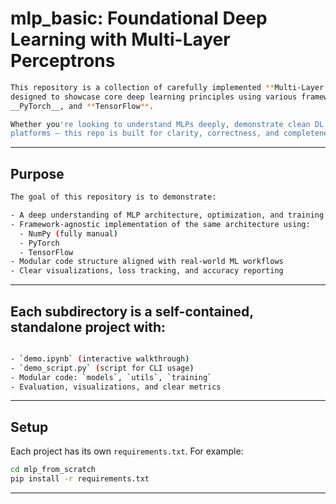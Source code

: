 # mlp_basic: Foundational Deep Learning with Multi-Layer Perceptrons

```bash
This repository is a collection of carefully implemented **Multi-Layer Perceptron (MLP)** projects
designed to showcase core deep learning principles using various frameworks, including **NumPy (from scratch)**,
__PyTorch__, and **TensorFlow**.

Whether you're looking to understand MLPs deeply, demonstrate clean DL project structure, or compare behaviors across
platforms — this repo is built for clarity, correctness, and completeness.
```
---

## Purpose

```bash
The goal of this repository is to demonstrate:

- A deep understanding of MLP architecture, optimization, and training behavior
- Framework-agnostic implementation of the same architecture using:
  - NumPy (fully manual)
  - PyTorch
  - TensorFlow
- Modular code structure aligned with real-world ML workflows
- Clear visualizations, loss tracking, and accuracy reporting
```
---


## Each subdirectory is a self-contained, standalone project with:

```bash

- `demo.ipynb` (interactive walkthrough)
- `demo_script.py` (script for CLI usage)
- Modular code: `models`, `utils`, `training`
- Evaluation, visualizations, and clear metrics
```
---

## Setup

Each project has its own `requirements.txt`. For example:

```bash
cd mlp_from_scratch
pip install -r requirements.txt
```
---
